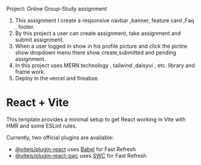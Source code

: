  Project: Online Group-Study assignment
1. This assignment I create a responsive navbar ,banner, feature card ,Faq , footer.
2. By this project a user can create assignment, take assignment and submit assignment.
3. When a user logged in show in his profile picture and click the pictire show dropdown menu there show create,submitted and pending assignment.
4. In this project uses MERN technology , tailwind ,daisyui , etc. library and frame work.
5. Deploy in the vercel and fireabse.












# React + Vite

This template provides a minimal setup to get React working in Vite with HMR and some ESLint rules.

Currently, two official plugins are available:

- [@vitejs/plugin-react](https://github.com/vitejs/vite-plugin-react/blob/main/packages/plugin-react/README.md) uses [Babel](https://babeljs.io/) for Fast Refresh
- [@vitejs/plugin-react-swc](https://github.com/vitejs/vite-plugin-react-swc) uses [SWC](https://swc.rs/) for Fast Refresh
